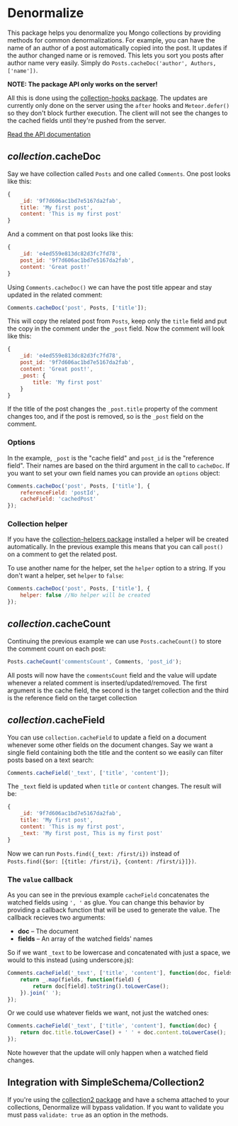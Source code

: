 # Denormalize

This package helps you denormalize you Mongo collections by providing methods for common denormalizations. For example, you can have the name of an author of a post automatically copied into the post. It updates if the author changed name or is removed. This lets you sort you posts after author name very easily. Simply do `Posts.cacheDoc('author', Authors, ['name'])`.

**NOTE: The package API only works on the server!**

All this is done using the [collection-hooks package](https://github.com/matb33/meteor-collection-hooks). The updates are currently only done on the server using the `after` hooks and `Meteor.defer()` so they don't block further execution. The client will not see the changes to the cached fields until they're pushed from the server.

[Read the API documentation](https://github.com/jeanfredrik/meteor-denormalize/blob/master/api.md)

## *collection*.cacheDoc

Say we have collection called `Posts` and one called `Comments`. One post looks like this:

```javascript
{
	_id: '9f7d606ac1bd7e5167da2fab',
	title: 'My first post',
	content: 'This is my first post'
}
```

And a comment on that post looks like this:

```javascript
{
	_id: 'e4ed559e813dc82d3fc7fd78',
	post_id: '9f7d606ac1bd7e5167da2fab',
	content: 'Great post!'
}
```

Using `Comments.cacheDoc()` we can have the post title appear and stay updated in the related comment:

```javascript
Comments.cacheDoc('post', Posts, ['title']);
```

This will copy the related post from `Posts`, keep only the `title` field and put the copy in the comment under the `_post` field. Now the comment will look like this:

```javascript
{
	_id: 'e4ed559e813dc82d3fc7fd78',
	post_id: '9f7d606ac1bd7e5167da2fab',
	content: 'Great post!',
	_post: {
		title: 'My first post'
	}
}
```

If the title of the post changes the `_post.title` property of the comment changes too, and if the post is removed, so is the `_post` field on the comment.

### Options

In the example, `_post` is the "cache field" and `post_id` is the "reference field". Their names are based on the third argument in the call to `cacheDoc`. If you want to set your own field names you can provide an `options` object:

```javascript
Comments.cacheDoc('post', Posts, ['title'], {
	referenceField: 'postId',
	cacheField: 'cachedPost'
});
```

### Collection helper

If you have the [collection-helpers package](https://github.com/dburles/meteor-collection-helpers/) installed a helper will be created automatically. In the previous example this means that you can call `post()` on a comment to get the related post.

To use another name for the helper, set the `helper` option to a string. If you don't want a helper, set `helper` to `false`:

```javascript
Comments.cacheDoc('post', Posts, ['title'], {
	helper: false //No helper will be created
});
```

## *collection*.cacheCount

Continuing the previous example we can use `Posts.cacheCount()` to store the comment count on each post:

```javascript
Posts.cacheCount('commentsCount', Comments, 'post_id');
```

All posts will now have the `commentsCount` field and the value will update whenever a related comment is inserted/updated/removed. The first argument is the cache field, the second is the target collection and the third is the reference field on the target collection

## *collection*.cacheField

You can use `collection.cacheField` to update a field on a document whenever some other fields on the document changes. Say we want a single field containing both the title and the content so we easily can filter posts based on a text search:

```javascript
Comments.cacheField('_text', ['title', 'content']);
```

The `_text` field is updated when `title` or `content` changes. The result will be:

```javascript
{
	_id: '9f7d606ac1bd7e5167da2fab',
	title: 'My first post',
	content: 'This is my first post',
	_text: 'My first post, This is my first post'
}
```

Now we can run `Posts.find({_text: /first/i})` instead of `Posts.find({$or: [{title: /first/i}, {content: /first/i}]})`.

### The `value` callback

As you can see in the previous example `cacheField` concatenates the watched fields using `', '` as glue. You can change this behavior by providing a callback function that will be used to generate the value. The callback recieves two arguments:

* __doc__ – The document
* __fields__ – An array of the watched fields' names

So if we want `_text` to be lowercase and concatenated with just a space, we would to this instead (using underscore.js):

```javascript
Comments.cacheField('_text', ['title', 'content'], function(doc, fields) {
	return _.map(fields, function(field) {
		return doc[field].toString().toLowerCase();
	}).join(' ');
});
```

Or we could use whatever fields we want, not just the watched ones:

```javascript
Comments.cacheField('_text', ['title', 'content'], function(doc) {
	return doc.title.toLowerCase() + ' ' + doc.content.toLowerCase();
});
```

Note however that the update will only happen when a watched field changes.

## Integration with SimpleSchema/Collection2

If you're using the [collection2 package](https://github.com/aldeed/meteor-simple-schema) and have a schema attached to your collections, Denormalize will bypass validation. If you want to validate you must pass `validate: true` as an option in the methods.

